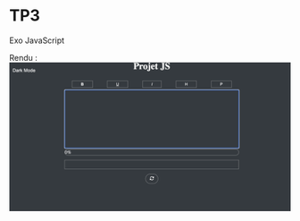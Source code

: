 # TP3
Exo JavaScript

Rendu :
![alt text](https://github.com/huguestouyon/TP3/blob/main/TP3.png?raw=true)
